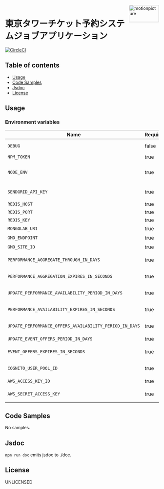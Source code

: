 <img src="https://motionpicture.jp/images/common/logo_01.svg" alt="motionpicture" title="motionpicture" align="right" height="56" width="98"/>

# 東京タワーチケット予約システムジョブアプリケーション

[![CircleCI](https://circleci.com/gh/motionpicture/ttts-jobs.svg?style=svg&circle-token=86145ada73c0363eac14e60f4449f912b6a17e09)](https://circleci.com/gh/motionpicture/ttts-jobs)

## Table of contents

* [Usage](#usage)
* [Code Samples](#code-samples)
* [Jsdoc](#jsdoc)
* [License](#license)

## Usage

### Environment variables

| Name                                                    | Required | Value       | Purpose                            |
|---------------------------------------------------------|----------|-------------|------------------------------------|
| `DEBUG`                                                 | false    | ttts-jobs:* | Debug                              |
| `NPM_TOKEN`                                             | true     |             | NPM auth token                     |
| `NODE_ENV`                                              | true     |             | 環境名(development,test,productionなど) |
| `SENDGRID_API_KEY`                                      | true     |             | GMOリンク決済からの戻り先エンドポイント              |
| `REDIS_HOST`                                            | true     |             | redis host                         |
| `REDIS_PORT`                                            | true     |             | redis port                         |
| `REDIS_KEY`                                             | true     |             | redis key                          |
| `MONGOLAB_URI`                                          | true     |             | mongodb接続URI                       |
| `GMO_ENDPOINT`                                          | true     |             | GMO apiのエンドポイント                    |
| `GMO_SITE_ID`                                           | true     |             | GMO サイトID                          |
| `PERFORMANCE_AGGREGATE_THROUGH_IN_DAYS`                 | true     |             | 何日先までパフォーマンスごとの集計データを更新するか         |
| `PERFORMANCE_AGGREGATION_EXPIRES_IN_SECONDS`            | true     |             | パフォーマンスごとの集計データ保持期間                |
| `UPDATE_PERFORMANCE_AVAILABILITY_PERIOD_IN_DAYS`        | true     |             | パフォーマンス在庫状況更新期間                    |
| `PERFORMANCE_AVAILABILITY_EXPIRES_IN_SECONDS`           | true     |             | パフォーマンス在庫状況のデータ保持期間                |
| `UPDATE_PERFORMANCE_OFFERS_AVAILABILITY_PERIOD_IN_DAYS` | true     |             | パフォーマンス販売情報ごとの在庫状況更新期間             |
| `UPDATE_EVENT_OFFERS_PERIOD_IN_DAYS`                    | true     |             | イベント販売情報更新期間                       |
| `EVENT_OFFERS_EXPIRES_IN_SECONDS`                       | true     |             | イベント販売情報データ保持期間                    |
| `COGNITO_USER_POOL_ID`                                  | true     |             | 入場アカウントを管理するCognitoユーザープールID       |
| `AWS_ACCESS_KEY_ID`                                     | true     |             | AWSリソースアクセスキー                      |
| `AWS_SECRET_ACCESS_KEY`                                 | true     |             | AWSリソースアクセスシークレット                  |

## Code Samples

No samples.

## Jsdoc

`npm run doc` emits jsdoc to ./doc.

## License

UNLICENSED
